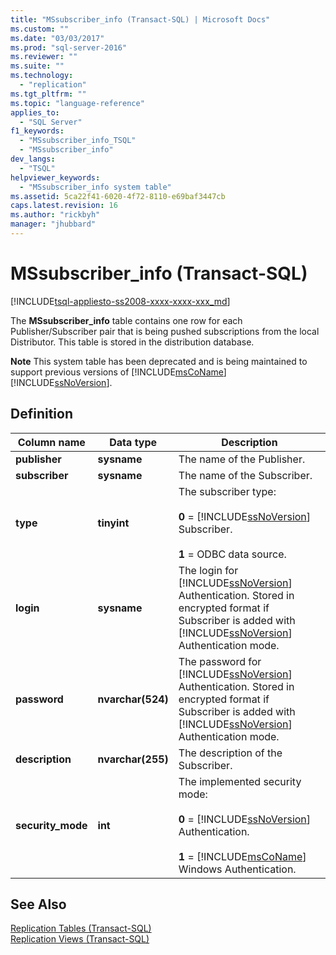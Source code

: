 ```yaml
---
title: "MSsubscriber_info (Transact-SQL) | Microsoft Docs"
ms.custom: ""
ms.date: "03/03/2017"
ms.prod: "sql-server-2016"
ms.reviewer: ""
ms.suite: ""
ms.technology: 
  - "replication"
ms.tgt_pltfrm: ""
ms.topic: "language-reference"
applies_to: 
  - "SQL Server"
f1_keywords: 
  - "MSsubscriber_info_TSQL"
  - "MSsubscriber_info"
dev_langs: 
  - "TSQL"
helpviewer_keywords: 
  - "MSsubscriber_info system table"
ms.assetid: 5ca22f41-6020-4f72-8110-e69baf3447cb
caps.latest.revision: 16
ms.author: "rickbyh"
manager: "jhubbard"
---
```

# MSsubscriber_info (Transact-SQL)
[!INCLUDE[tsql-appliesto-ss2008-xxxx-xxxx-xxx_md](../../../a9retired/includes/tsql-appliesto-ss2008-xxxx-xxxx-xxx-md.md)]

  The **MSsubscriber_info** table contains one row for each Publisher/Subscriber pair that is being pushed subscriptions from the local Distributor. This table is stored in the distribution database.  
  
 **Note** This system table has been deprecated and is being maintained to support previous versions of [!INCLUDE[msCoName](../../../a9notintoc/includes/msconame-md.md)] [!INCLUDE[ssNoVersion](../../../a9notintoc/includes/ssnoversion-md.md)].  
  
## Definition  
  
|Column name|Data type|Description|  
|-----------------|---------------|-----------------|  
|**publisher**|**sysname**|The name of the Publisher.|  
|**subscriber**|**sysname**|The name of the Subscriber.|  
|**type**|**tinyint**|The subscriber type:<br /><br /> **0** = [!INCLUDE[ssNoVersion](../../../a9notintoc/includes/ssnoversion-md.md)] Subscriber.<br /><br /> **1** = ODBC data source.|  
|**login**|**sysname**|The login for [!INCLUDE[ssNoVersion](../../../a9notintoc/includes/ssnoversion-md.md)] Authentication. Stored in encrypted format if Subscriber is added with [!INCLUDE[ssNoVersion](../../../a9notintoc/includes/ssnoversion-md.md)] Authentication mode.|  
|**password**|**nvarchar(524)**|The password for [!INCLUDE[ssNoVersion](../../../a9notintoc/includes/ssnoversion-md.md)] Authentication. Stored in encrypted format if Subscriber is added with [!INCLUDE[ssNoVersion](../../../a9notintoc/includes/ssnoversion-md.md)] Authentication mode.|  
|**description**|**nvarchar(255)**|The description of the Subscriber.|  
|**security_mode**|**int**|The implemented security mode:<br /><br /> **0** = [!INCLUDE[ssNoVersion](../../../a9notintoc/includes/ssnoversion-md.md)] Authentication.<br /><br /> **1** = [!INCLUDE[msCoName](../../../a9notintoc/includes/msconame-md.md)] Windows Authentication.|  
  
## See Also  
 [Replication Tables &#40;Transact-SQL&#41;](../../../relational-databases/reference/system-tables/replication-tables-transact-sql.md)   
 [Replication Views &#40;Transact-SQL&#41;](../../../relational-databases/reference/system-views/replication-views-transact-sql.md)  
  
  